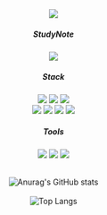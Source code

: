 <div align="center">
<img src="https://capsule-render.vercel.app/api?type=shark&color=3DFF92&theme=cobalt&height=350&section=header&text=Changki%20github&fontSize=90&animation=blink" />
<div></div>

<div>
</p>
  <h5>StudyNote</h5>
  <a href="https://www.notion.so/d18f906a41764075b0d691b29c0888fd">
    <img src="https://img.shields.io/badge/Notion-000000?style=for-the-badge&logo=notion&logoColor=white"/>
  </a>

  <h5>Stack</h5>
  <img src="https://img.shields.io/badge/Spring-6DB33F?style=for-the-badge&logo=spring&logoColor=white"/>
  <img src="https://img.shields.io/badge/SpringBoot-6DB33F?style=for-the-badge&logo=springboot&logoColor=white"/>
  <img src="https://img.shields.io/badge/Thymeleaf-005F0F?style=for-the-badge&logo=thymeleaf&logoColor=white"/>
  <br>
  <img src="https://img.shields.io/badge/HTML5-E34F26?style=for-the-badge&logo=html5&logoColor=white"/>
  <img src="https://img.shields.io/badge/CSS3-1572B6?style=for-the-badge&logo=CSS3&logoColor=white"/>
  <img src="https://img.shields.io/badge/JAVA-008080?style=for-the-badge&logo=OPENJDK&logoColor=white"/>
  <img src="https://img.shields.io/badge/javaScript-F7DF1E?style=for-the-badge&logo=javaScript&logoColor=white"/>

  <br>
  <h5>Tools</h5>
  <img src="https://img.shields.io/badge/Git-F05032?style=for-the-badge&logo=Git&logoColor=white"/>
  <img src="https://img.shields.io/badge/Bootstrap-7952B3?style=for-the-badge&logo=Bootstrap&logoColor=white"/>
  <img src="https://img.shields.io/badge/Docker-2496ED?style=for-the-badge&logo=Docker&logoColor=white"/>
  
  
  
</div>

<div>&nbsp;</div>
  
![Anurag's GitHub stats](https://github-readme-stats.vercel.app/api?username=changkiyun&show_icons=true&theme=transparent)
<br><br>
![Top Langs](https://github-readme-stats.vercel.app/api/top-langs/?username=changkiyun&layout=compact&theme=transparent)

</div>

